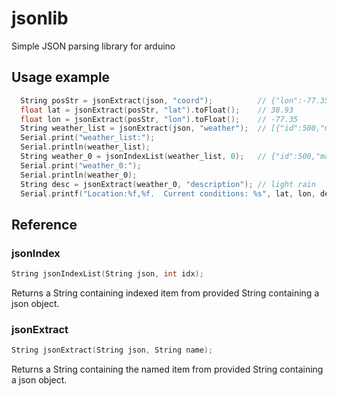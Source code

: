 jsonlib
=======
Simple JSON parsing library for arduino

## Usage example

```c++
  String posStr = jsonExtract(json, "coord");          // {"lon":-77.35,"lat":38.93}
  float lat = jsonExtract(posStr, "lat").toFloat();    // 38.93
  float lon = jsonExtract(posStr, "lon").toFloat();    // -77.35
  String weather_list = jsonExtract(json, "weather");  // [{"id":500,"main":"Rain","description":"light rain","icon":"10d"}]
  Serial.print("weather_list:");
  Serial.println(weather_list);
  String weather_0 = jsonIndexList(weather_list, 0);   // {"id":500,"main":"Rain","description":"light rain","icon":"10d"}
  Serial.print("weather_0:");
  Serial.println(weather_0);
  String desc = jsonExtract(weather_0, "description"); // light rain
  Serial.printf("Location:%f,%f.  Current conditions: %s", lat, lon, desc.c_str());
```

## Reference

### jsonIndex

```c++
String jsonIndexList(String json, int idx);
```

Returns a String containing indexed item from provided String containing a json object.

### jsonExtract
```c++
String jsonExtract(String json, String name);
```

Returns a String containing the named item from provided String containing a json object.
